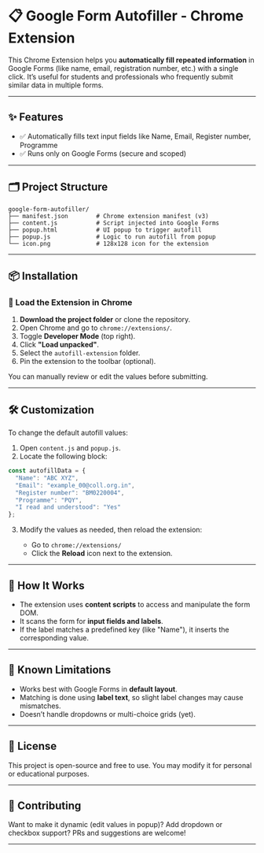 # 📋 Google Form Autofiller - Chrome Extension

This Chrome Extension helps you **automatically fill repeated information** in Google Forms (like name, email, registration number, etc.) with a single click. It’s useful for students and professionals who frequently submit similar data in multiple forms.

---

## ✨ Features

* ✅ Automatically fills text input fields like Name, Email, Register number, Programme
* ✅ Runs only on Google Forms (secure and scoped)

---

## 🗂️ Project Structure

```
google-form-autofiller/
├── manifest.json        # Chrome extension manifest (v3)
├── content.js           # Script injected into Google Forms
├── popup.html           # UI popup to trigger autofill
├── popup.js             # Logic to run autofill from popup
└── icon.png             # 128x128 icon for the extension
```

---

## 📦 Installation

### 🧩 Load the Extension in Chrome

1. **Download the project folder** or clone the repository.
2. Open Chrome and go to `chrome://extensions/`.
3. Toggle **Developer Mode** (top right).
4. Click **"Load unpacked"**.
5. Select the `autofill-extension` folder.
6. Pin the extension to the toolbar (optional).

You can manually review or edit the values before submitting.

---

## 🛠️ Customization 

To change the default autofill values:

1. Open `content.js` and `popup.js`.
2. Locate the following block:

```javascript
const autofillData = {
  "Name": "ABC XYZ",
  "Email": "example_00@coll.org.in",
  "Register number": "BM0220004",
  "Programme": "PQY",
  "I read and understood": "Yes"
};
```
3. Modify the values as needed, then reload the extension:

   * Go to `chrome://extensions/`
   * Click the **Reload** icon next to the extension.
     
---

## 🧠 How It Works

* The extension uses **content scripts** to access and manipulate the form DOM.
* It scans the form for **input fields and labels**.
* If the label matches a predefined key (like "Name"), it inserts the corresponding value.

---

## 📌 Known Limitations

* Works best with Google Forms in **default layout**.
* Matching is done using **label text**, so slight label changes may cause mismatches.
* Doesn’t handle dropdowns or multi-choice grids (yet).

---

## 📃 License

This project is open-source and free to use. You may modify it for personal or educational purposes.

---

## 🤝 Contributing

Want to make it dynamic (edit values in popup)? Add dropdown or checkbox support? PRs and suggestions are welcome!

---
